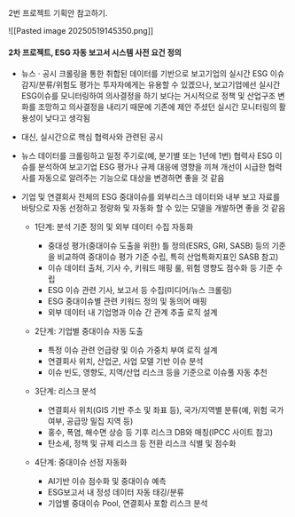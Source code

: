 2번 프로젝트 기획안 참고하기.

![[Pasted image 20250519145350.png]]


#### 2차 프로젝트, ESG 자동 보고서 시스템 사전 요건 정의

- 뉴스 · 공시 크롤링을 통한 취합된 데이터를 기반으로 보고기업의 실시간 ESG 이슈 감지/분류/위험도 평가는 투자자에게는 유용할 수 있겠으나, 보고기업에선 실시간 ESG이슈를 모니터링하여 의사결정을 하기 보다는 거시적으로 정책 및 산업구조 변화를 조망하고 의사결정을 내리기 때문에 기존에 제안 주셨던 실시간 모니터링의 활용성이 낮다고 생각됨

- 대신, 실시간으로 핵심 협력사와 관련된 공시

- 뉴스 데이터를 크롤링하고 일정 주기로(예, 분기별 또는 1년에 1번) 협력사 ESG 이슈를 분석하여 보고기업 ESG 평가나 규제 대응에 영향을 끼쳐 개선이 시급한 협력사를 자동으로 알려주는 기능으로 대상을 변경하면 좋을 것 같음

- 기업 및 연결회사 전체의 ESG 중대이슈를 외부리스크 데이터와 내부 보고 자료를 바탕으로 자동 선정하고 정량화 및 자동화 할 수 있는 모델을 개발하면 좋을 것 같음

	- 1단계: 분석 기준 정의 및 외부 데이터 수집 자동화
		- 중대성 평가(중대이슈 도출을 위한) 틀 정의(ESRS, GRI, SASB) 등의 기준을 비교하여 중대이슈 평가 기준 수립, 특히 산업특화지표인 SASB 참고)
		- 이슈 데이터 출처, 기사 수, 키워드 매핑 룰, 위험 영향도 점수화 등 기준 수립
		- ESG 이슈 관련 기사, 보고서 등 수집(미디어/뉴스 크롤링)
		- ESG 중대이슈별 관련 키워드 정의 및 동의어 매핑
		- 외부 데이터 내 기업명과 이슈 간 관계 추출 로직 설계
		
	- 2단계: 기업별 중대이슈 자동 도출
		- 특정 이슈 관련 언급량 및 이슈 가중치 부여 로직 설계
		- 연결회사 위치, 산업군, 사업 모델 기반 이슈 분석
		- 이슈 빈도, 영향도, 지역/산업 리스크 등을 기준으로 이슈풀 자동 추천
		
	- 3단계: 리스크 분석
		- 연결회사 위치(GIS 기반 주소 및 좌표 등), 국가/지역별 분류(예, 위험 국가 여부, 공급망 밀집 지역 등)
		- 홍수, 폭염, 해수면 상승 등 기후 리스크 DB와 매칭(IPCC 사이트 참고)
		- 탄소세, 정책 및 규제 리스크 등 전환 리스크 식별 및 점수화
		
	- 4단계: 중대이슈 선정 자동화
		- AI기반 이슈 점수화 및 중대이슈 예측
		- ESG보고서 내 정성 데이터 자동 태깅/분류
		- 기업별 중대이슈 Pool, 연결회사 포함 리스크 분석
